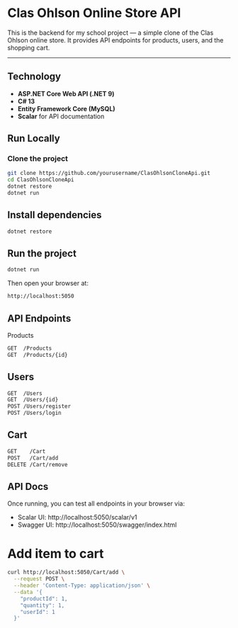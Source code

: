 # Clas Ohlson Online Store API

This is the backend for my school project — a simple clone of the Clas Ohlson online store.
It provides API endpoints for products, users, and the shopping cart.

---

## Technology
- **ASP.NET Core Web API (.NET 9)**
- **C# 13**
- **Entity Framework Core (MySQL)**
- **Scalar** for API documentation

## Run Locally

### Clone the project
```bash
git clone https://github.com/yourusername/ClasOhlsonCloneApi.git
cd ClasOhlsonCloneApi
dotnet restore
dotnet run
```

## Install dependencies
```bash
dotnet restore
```

## Run the project
```bash
dotnet run
```

Then open your browser at:
```bash
http://localhost:5050
```

## API Endpoints

Products
```bash
GET  /Products
GET  /Products/{id}
```

## Users

```bash
GET  /Users
GET  /Users/{id}
POST /Users/register
POST /Users/login
```

## Cart

```bash
GET    /Cart
POST   /Cart/add
DELETE /Cart/remove
```

## API Docs
Once running, you can test all endpoints in your browser via:
- Scalar UI: http://localhost:5050/scalar/v1
- Swagger UI: http://localhost:5050/swagger/index.html

# Add item to cart

```bash
curl http://localhost:5050/Cart/add \
  --request POST \
  --header 'Content-Type: application/json' \
  --data '{
    "productId": 1,
    "quantity": 1,
    "userId": 1
  }'
```